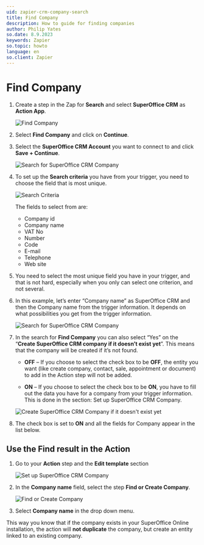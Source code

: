 ```yaml
---
uid: zapier-crm-company-search
title: Find Company
description: How to guide for finding companies
author: Philip Yates
so.date: 8.9.2023
keywords: Zapier
so.topic: howto
language: en
so.client: Zapier
---
```


# Find Company

1. Create a step in the Zap for **Search** and select **SuperOffice CRM** as **Action App**.

    ![Find Company][img1]

1. Select **Find Company** and click on **Continue**.

1. Select the **SuperOffice CRM Account** you want to connect to and click **Save + Continue**.

    ![Search for SuperOffice CRM Company][img2]

1. To set up the **Search criteria** you have from your trigger, you need to choose the field that is most unique.

    ![Search Criteria][img3]

    The fields to select from are:

    * Company id
    * Company name
    * VAT No
    * Number
    * Code
    * E-mail
    * Telephone
    * Web site

1. You need to select the most unique field you have in your trigger, and that is not hard, especially when you only can select one criterion, and not several.

1. In this example, let’s enter “Company name” as SuperOffice CRM and then the Company name from the trigger information. It depends on what possibilities you get from the trigger information.

    ![Search for SuperOffice CRM Company][img4]

1. In the search for **Find Company** you can also select “Yes” on the “**Create SuperOffice CRM company if it doesn’t exist yet**”. This means that the company will be created if it’s not found.

    * **OFF** – If you choose to select the check box to be **OFF**, the entity you want (like create company, contact, sale, appointment or document) to add in the Action step will not be added.

    * **ON** – If you choose to select the check box to be **ON**, you have to fill out the data you have for a company from your trigger information. This is done in the section: Set up SuperOffice CRM Company.

    ![Create SuperOffice CRM Company if it doesn't exist yet][img5]

1. The check box is set to **ON** and all the fields for Company appear in the list below.

## Use the Find result in the Action

1. Go to your **Action** step and the **Edit template** section

    ![Set up SuperOffice CRM Company][img6]

1. In the **Company name** field, select the step **Find or Create Company**.

    ![Find or Create Company][img7]

1. Select **Company name** in the drop down menu.

This way you know that if the company exists in your SuperOffice Online installation, the action will **not duplicate** the company, but create an entity linked to an existing company.

[img1]: media/find-company.png
[img2]: media/search-company.png
[img3]: media/search-criteria.png
[img4]: media/company-search.png
[img5]: media/create-company.png
[img6]: media/edit-template.png
[img7]: media/company-name.png
